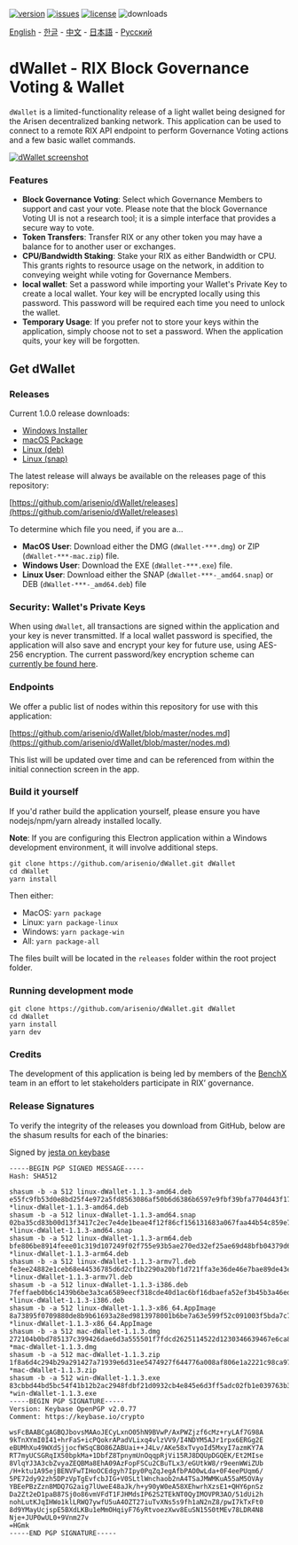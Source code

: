 [![version](https://img.shields.io/github/release/arisenio/dWallet/all.svg)](https://github.com/arisenio/dWallet/releases)
[![issues](https://img.shields.io/github/issues/arisenio/dWallet.svg)](https://github.com/arisenio/dWallet/issues)
[![license](https://img.shields.io/badge/license-MIT-blue.svg)](https://raw.githubusercontent.com/arisenio/dWallet/master/LICENSE)
![downloads](https://img.shields.io/github/downloads/arisenio/dWallet/total.svg)

[English](https://github.com/arisenio/dWallet/blob/master/README.md) - [한글](https://github.com/arisenio/dWallet/blob/master/README.kr.md) - [中文](https://github.com/arisenio/dWallet/blob/master/README.zh.md) - [日本語](https://github.com/arisenio/dWallet/blob/master/README.ja.md) - [Русский](https://github.com/arisenio/dWallet/blob/master/README.ru.md)

# dWallet - RIX Block Governance Voting & Wallet

`dWallet` is a limited-functionality release of a light wallet being designed for the Arisen decentralized banking network. This application can be used to connect to a remote RIX API endpoint to perform Governance Voting actions and a few basic wallet commands.

[![dWallet screenshot](https://raw.githubusercontent.com/arisenio/dWallet/master/dWallet.png)](https://raw.githubusercontent.com/arisenio/dWallet/master/dWallet.png)

### Features

- **Block Governance Voting**: Select which Governance Members to support and cast your vote. Please note that the block Governance Voting UI is not a research tool; it is a simple interface that provides a secure way to vote.
- **Token Transfers**: Transfer RIX or any other token you may have a balance for to another user or exchanges.
- **CPU/Bandwidth Staking**: Stake your RIX as either Bandwidth or CPU. This grants rights to resource usage on the network, in addition to conveying weight while voting for Governance Members.
- **local wallet**: Set a password while importing your Wallet's Private Key to create a local wallet. Your key will be encrypted locally using this password. This password will be required each time you need to unlock the wallet.
- **Temporary Usage**: If you prefer not to store your keys within the application, simply choose not to set a password. When the application quits, your key will be forgotten.

## Get dWallet

### Releases

Current 1.0.0 release downloads:

- [Windows Installer](https://github.com/arisenio/dWallet/releases/download/v1.1.3/win-dWallet-1.1.3.exe)
- [macOS Package](https://github.com/arisenio/dWallet/releases/download/v1.1.3/mac-dWallet-1.1.3.dmg)
- [Linux (deb)](https://github.com/arisenio/dWallet/releases/download/v1.1.3/linux-dWallet-1.1.3-amd64.deb)
- [Linux (snap)](https://github.com/arisenio/dWallet/releases/download/v1.1.3/linux-dWallet-1.1.3-amd64.snap)

The latest release will always be available on the releases page of this repository:

[https://github.com/arisenio/dWallet/releases](https://github.com/arisenio/dWallet/releases)

To determine which file you need, if you are a...

- **MacOS User**: Download either the DMG (`dWallet-***.dmg`) or ZIP (`dWallet-***-mac.zip`) file.
- **Windows User**: Download the EXE (`dWallet-***.exe`) file.
- **Linux User**: Download either the SNAP (`dWallet-***-_amd64.snap`) or DEB (`dWallet-***-_amd64.deb`) file

### Security: Wallet's Private Keys

When using `dWallet`, all transactions are signed within the application and your key is never transmitted. If a local wallet password is specified, the application will also save and encrypt your key for future use, using AES-256 encryption. The current password/key encryption scheme can [currently be found here](https://github.com/aaroncox/dWallet/blob/master/app/shared/actions/wallet.js#L71-L86).

### Endpoints

We offer a public list of nodes within this repository for use with this application:

[https://github.com/arisenio/dWallet/blob/master/nodes.md](https://github.com/arisenio/dWallet/blob/master/nodes.md)

This list will be updated over time and can be referenced from within the initial connection screen in the app.

### Build it yourself

If you'd rather build the application yourself, please ensure you have nodejs/npm/yarn already installed locally.

**Note**: If you are configuring this Electron application within a Windows development environment, it will involve additional steps.

```
git clone https://github.com/arisenio/dWallet.git dWallet
cd dWallet
yarn install
```

Then either:

- MacOS: `yarn package`
- Linux: `yarn package-linux`
- Windows: `yarn package-win`
- All: `yarn package-all`

The files built will be located in the `releases` folder within the root project folder.

### Running development mode

```
git clone https://github.com/arisenio/dWallet.git dWallet
cd dWallet
yarn install
yarn dev
```

### Credits

The development of this application is being led by members of the [BenchX](https://benchx.io) team in an effort to let stakeholders participate in RIX’ governance.

### Release Signatures

To verify the integrity of the releases you download from GitHub, below are the shasum results for each of the binaries:

Signed by [jesta on keybase](https://keybase.io/jesta)

```
-----BEGIN PGP SIGNED MESSAGE-----
Hash: SHA512

shasum -b -a 512 linux-dWallet-1.1.3-amd64.deb
e55fc9fb53d0e8bd25f4e972a5fd8563086af50b6d6386b6597e9fbf39bfa7704d43f1778f236fe5e56b548eb7ce8a01ebd16884e787d68661475057636ec55e *linux-dWallet-1.1.3-amd64.deb
shasum -b -a 512 linux-dWallet-1.1.3-amd64.snap
02ba35cd83b00d13f3417c2ec7e4de1beae4f12f86cf156131683a067faa44b54c859e76f8aa6d57c245fc1d21437e347c1e1be077d2a319329967a67db23b30 *linux-dWallet-1.1.3-amd64.snap
shasum -b -a 512 linux-dWallet-1.1.3-arm64.deb
bfe806be8914feee01c319d107249f02f755e93b5ae270ed32ef25ae69d48bfb04379d65329ac5209baf2ff082c98c17de668d7f735826fdd6177550d50b4431 *linux-dWallet-1.1.3-arm64.deb
shasum -b -a 512 linux-dWallet-1.1.3-armv7l.deb
fe3ee24882e1ceb68e44536785d6d2cf1b2290a20bf1d721ffa3e36de46e7bae89de43e3bc29b2762b81abc1d1a0b68d0f494d6532305aa9433aebbadfaddba9 *linux-dWallet-1.1.3-armv7l.deb
shasum -b -a 512 linux-dWallet-1.1.3-i386.deb
7feffaeb0b6c1439b6be3a3ca6589eecf318cde40d1ac6bf16dbaefa52ef3b45b3a46ed1f5e0274922c119e32915855b533f85a71ca03474a826030269a44108 *linux-dWallet-1.1.3-i386.deb
shasum -b -a 512 linux-dWallet-1.1.3-x86_64.AppImage
8a73895f0709880de8b9b61693a28ed9813978001b6be7a63e599f52c091003f5bda7c7c69191270e4f25c2ec4b3d2cc22d49b777d206353bd4095b505b32bb6 *linux-dWallet-1.1.3-x86_64.AppImage
shasum -b -a 512 mac-dWallet-1.1.3.dmg
272104b0bd785137c399426dae6d3a555501f7fdcd2625114522d1230346639467e6ca803207f7af976a32a4d66277d202528eb1329a31a877b1dc79dac45eda *mac-dWallet-1.1.3.dmg
shasum -b -a 512 mac-dWallet-1.1.3.zip
1f8a6d4c294b29a291427a71939e6d31ee5474927f644776a008af806e1a2221c98ca97fba924a6b6c6d1bdc9290a56011a6cc00ea23d9c8ff5557319bd67584 *mac-dWallet-1.1.3.zip
shasum -b -a 512 win-dWallet-1.1.3.exe
83cbbd44bd5bc54f41b12b2ac2948fdbf21d0932cb4e845e6d3ff5adc02fb1e039763b3a3a08e9cdf556c8e234af492bc9178897699b6012017200c798fc2e98 *win-dWallet-1.1.3.exe
-----BEGIN PGP SIGNATURE-----
Version: Keybase OpenPGP v2.0.77
Comment: https://keybase.io/crypto

wsFcBAABCgAGBQJbovsMAAoJECyLxnO05hN9BVwP/AxPWZjzf6cMz+ryLAf7G98A
9kTnXYmI0I41+hrFaS+icPQokrAPadVLixq4vlzVV9/I4NDYM5AJr1rpx6ERGg2E
eBUMhXu49WXdSjjocfWSqCBO86ZABUai++J4Lv/AKe58xTvyoId5MxyI7azmKY7A
RT7myUCSGRqIX50bpkMa+1DbfZ8TpnymUnOqqpRjVi15RJ8DQUpDGQEK/Et2MIse
8VlqYJ3A3cbZvyaZEQBMa8EhA09AzFopFSCu2CBuTLx3/eGUtkW8/r9eenWWiZUb
/H+ktu1A95ejBENVFwTIHoOCEdgyh7Ipy0PqZqJegAfbPAO0wLda+0F4eePUqm6/
5PE72dy92zh5DPzVpTgEvfcbJIG+V0SLtlWnchaob2nA4TSaJMWMKuA55aM5OVAy
YBEePBzZzn8MDQ7G2aig7lUweE48aJk/h+y90yW0eA58XEhwrhXzsE1+QHY6pnSz
Da2Zt2eD1paB87Sj0o86vmVFdT1FJHMdsIP62S2TEkNT0QyIMOVPR3AO/51dUi2h
nohLutKJqIHWo1klLRWQ7ywfU5uA4OZT27iuTvXNs5s9fh1aN2nZ8/pwI7kTxFt0
8d9YMayUcjspE5BXdLKBu1eMmOHqiyF76yRtvoezXwv8EuSN15S0tMEv78LDR4N8
Nje+JUP0wUL0+9Vnm27v
=HGmk
-----END PGP SIGNATURE-----
```
